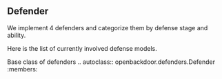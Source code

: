 ## Defender
We implement 4 defenders and categorize them by defense stage and ability.

Here is the list of currently involved defense models.

Base class of defenders
.. autoclass:: openbackdoor.defenders.Defender
   :members: